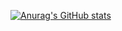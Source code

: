 [![Anurag's GitHub stats](https://github-readme-stats.vercel.app/api?username=footaku&count_private=true&show_icons=true)](https://github.com/anuraghazra/github-readme-stats)
